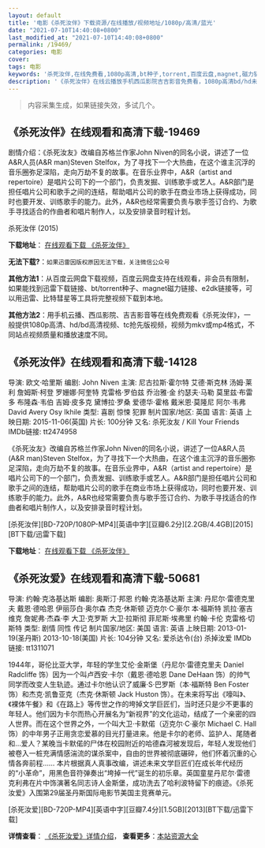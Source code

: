 ```yaml
---
layout: default
title: '电影《杀死汝伴》下载资源/在线播放/视频地址/1080p/高清/蓝光'
date: "2021-07-10T14:40:08+0800"
last_modified_at: "2021-07-10T14:40:08+0800"
permalink: /19469/
categories: 电影
cover:
tags: 电影
keywords: '杀死汝伴,在线免费看,1080p高清,bt种子,torrent,百度云盘,magnet,磁力链,迅雷下载资源'
description: '《杀死汝伴》在线云播放手机西瓜影院吉吉影音免费看，1080p高清bd/hd未删减完整版和tc抢先枪版，mkv/mp4格式，附带bt/torrent种子、magnet/磁力链、百度云盘、网盘资源迅雷下载链接'
---
```


>内容采集生成，如果链接失效，多试几个。


## 《杀死汝伴》在线观看和高清下载-19469

剧情介绍：《杀死汝友》改编自苏格兰作家John Niven的同名小说，讲述了一位A&R人员(A&R man)Steven Stelfox，为了寻找下一个大热曲，在这个谁主沉浮的音乐圈弥足深陷，走向万劫不复的故事。在音乐业界中，A&R（artist and repertoire）是唱片公司下的一个部门，负责发掘、训练歌手或艺人。A&R部门是担任唱片公司和歌手之间的连结，帮助唱片公司的歌手在商业市场上获得成功，同时也要开发、训练歌手的能力。此外，A&R也经常需要负责与歌手签订合约、为歌手寻找适合的作曲者和唱片制作人，以及安排录音时程计划。


杀死汝伴 (2015)

**下载地址**： [在线观看下载 《杀死汝伴》](https://www.btbtdy.me/btdy/dy2333.html) 


**无法下载?**：`如果迅雷因版权原因无法下载，关注微信公众号 `

**其他方法1**：从百度云网盘下载视频，百度云网盘支持在线观看，非会员有限制，如果能找到迅雷下载链接、bt/torrent种子、magnet磁力链接、e2dk链接等，可以用迅雷、比特彗星等工具将完整视频下载到本地。

**其他方法2**：用手机云播、西瓜影院、吉吉影音等在线免费观看《杀死汝伴》，一般提供1080p高清、hd/bd高清视频、tc抢先版视频，视频为mkv或mp4格式，不同站点视频质量和播放速度不同。


## 《杀死汝伴》在线观看和高清下载-14128

导演: 欧文·哈里斯 编剧: John Niven 主演: 尼古拉斯·霍尔特 艾德·斯克林 汤姆·莱利 詹姆斯·柯登 罗姗娜·阿奎特 克雷格·罗伯兹 乔治雅·金 约瑟夫·马勒 莫里兹·布雷多 布隆森·韦伯 吉姆·皮多克 黛博拉·罗桑 爱德华·霍格 戴米恩·莫隆尼 阿尔·韦弗 David Avery Osy Ikhile 类型: 喜剧 惊悚 犯罪 制片国家/地区: 英国 语言: 英语 上映日期: 2015-11-06(英国) 片长: 100分钟 又名: 杀死汝友 / Kill Your Friends IMDb链接: tt2474958

《杀死汝友》改编自苏格兰作家John Niven的同名小说，讲述了一位A&R人员(A&R man)Steven Stelfox，为了寻找下一个大热曲，在这个谁主沉浮的音乐圈弥足深陷，走向万劫不复的故事。在音乐业界中，A&R（artist and repertoire）是唱片公司下的一个部门，负责发掘、训练歌手或艺人。A&R部门是担任唱片公司和歌手之间的连结，帮助唱片公司的歌手在商业市场上获得成功，同时也要开发、训练歌手的能力。此外，A&R也经常需要负责与歌手签订合约、为歌手寻找适合的作曲者和唱片制作人，以及安排录音时程计划。


[杀死汝伴][BD-720P/1080P-MP4][英语中字][豆瓣6.2分][2.2GB/4.4GB][2015][BT下载/迅雷下载]

**下载地址**： [在线观看下载 《杀死汝伴》](https://www.btdx8.com/torrent/kill_your_friends_2015.html) 


## 《杀死汝爱》在线观看和高清下载-50681

导演: 约翰·克洛基达斯 编剧: 奥斯汀·邦恩 约翰·克洛基达斯 主演: 丹尼尔·雷德克里夫 戴恩·德哈恩 伊丽莎白·奥尔森 杰克·休斯顿 迈克尔·C·豪尔 本·福斯特 凯拉·塞吉维克 詹妮弗·杰森·李 大卫·克罗斯 大卫·拉斯彻 菲尼斯·埃弗里 约翰·卡伦 克雷格·切斯特 类型: 剧情 同性 传记 制片国家/地区: 美国 语言: 英语 上映日期: 2013-01-19(圣丹斯) 2013-10-18(美国) 片长: 104分钟 又名: 爱杀达令(台) 杀掉汝爱 IMDb链接: tt1311071

1944年，哥伦比亚大学，年轻的学生艾伦·金斯堡（丹尼尔·雷德克里夫 Daniel Radcliffe 饰）因为一个叫卢西安·卡尔（戴恩·德哈恩 Dane DeHaan 饰）的帅气同学而改变人生轨迹。通过卡尔他认识了威廉·S·巴罗斯（本·福斯特 Ben Foster 饰）和杰克·凯鲁亚克（杰克·休斯顿 Jack Huston 饰）。在未来将写出《嚎叫》、《裸体午餐》和《在路上》等传世之作的垮掉文学巨匠们，当时还只是少不更事的年轻人。他们因为卡尔而热心开展名为“新视界”的文化运动，结成了一个亲密的四人世界。而在这个世界之外，一个叫大卫·卡默偌（迈克尔·C·豪尔 Michael C. Hall 饰）的中年男子正用贪恋爱慕的目光打量进来。他是卡尔的老师、监护人、尾随者和…爱人？某晚当卡默偌的尸体在校园附近的哈德森河被发现后，年轻人发现他们被卷入一桩充满情感湍流的谋杀案中，自由的世界被彻底碾碎，他们怀着沉重的心情各奔前程…… 本片根据真人真事改编，讲述未来文学巨匠们在成长年代经历的“小革命”，用黑色音符弹奏出“垮掉一代”诞生的初乐章。英国童星丹尼尔·雷德克利弗在片中饰演著名同志诗人金斯堡，成功洗去了哈利波特留下的痕迹。《杀死汝爱》入围第29届圣丹斯国际电影节美国主竞赛单元。


[杀死汝爱][BD-720P-MP4][英语中字][豆瓣7.4分][1.5GB][2013][BT下载/迅雷下载]

**详情查看**： [《杀死汝爱》详情介绍](/movie/50681/)， **查看更多**：[本站资源大全](/movie/t/all/)

